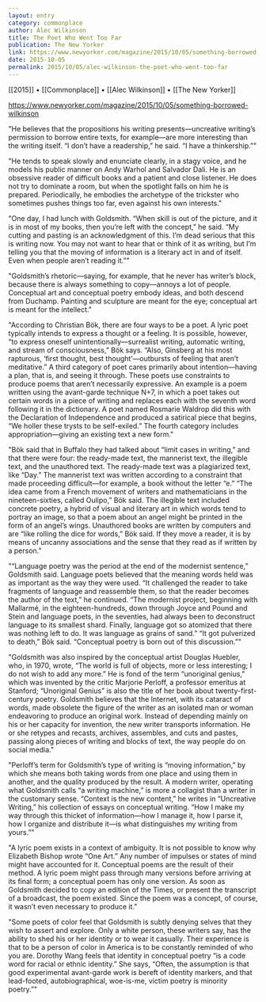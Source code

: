 ```yaml
---
layout: entry
category: commonplace
author: Alec Wilkinson
title: The Poet Who Went Too Far
publication: The New Yorker
link: https://www.newyorker.com/magazine/2015/10/05/something-borrowed-wilkinson
date: 2015-10-05
permalink: 2015/10/05/alec-wilkinson-the-poet-who-went-too-far
---
```


[[2015]] • [[Commonplace]] • [[Alec Wilkinson]] • [[The New Yorker]]

https://www.newyorker.com/magazine/2015/10/05/something-borrowed-wilkinson

"He believes that the propositions his writing presents—uncreative writing’s permission to borrow entire texts, for example—are more interesting than the writing itself. “I don’t have a readership,” he said. “I have a thinkership.”"

"He tends to speak slowly and enunciate clearly, in a stagy voice, and he models his public manner on Andy Warhol and Salvador Dali. He is an obsessive reader of difficult books and a patient and close listener. He does not try to dominate a room, but when the spotlight falls on him he is prepared. Periodically, he embodies the archetype of the trickster who sometimes pushes things too far, even against his own interests."

"One day, I had lunch with Goldsmith. “When skill is out of the picture, and it is in most of my books, then you’re left with the concept,” he said. “My cutting and pasting is an acknowledgment of this. I’m dead serious that this is writing now. You may not want to hear that or think of it as writing, but I’m telling you that the moving of information is a literary act in and of itself. Even when people aren’t reading it.”"

"Goldsmith’s rhetoric—saying, for example, that he never has writer’s block, because there is always something to copy—annoys a lot of people. Conceptual art and conceptual poetry embody ideas, and both descend from Duchamp. Painting and sculpture are meant for the eye; conceptual art is meant for the intellect."

"According to Christian Bök, there are four ways to be a poet. A lyric poet typically intends to express a thought or a feeling. It is possible, however, “to express oneself unintentionally—surrealist writing, automatic writing, and stream of consciousness,” Bök says. “Also, Ginsberg at his most rapturous, ‘first thought, best thought’—outbursts of feeling that aren’t meditative.” A third category of poet cares primarily about intention—having a plan, that is, and seeing it through. These poets use constraints to produce poems that aren’t necessarily expressive. An example is a poem written using the avant-garde technique N+7, in which a poet takes out certain words in a piece of writing and replaces each with the seventh word following it in the dictionary. A poet named Rosmarie Waldrop did this with the Declaration of Independence and produced a satirical piece that begins, “We holler these trysts to be self-exiled.” The fourth category includes appropriation—giving an existing text a new form."

"Bök said that in Buffalo they had talked about “limit cases in writing,” and that there were four: the ready-made text, the mannerist text, the illegible text, and the unauthored text. The ready-made text was a plagiarized text, like “Day.” The mannerist text was written according to a constraint that made proceeding difficult—for example, a book without the letter “e.” “The idea came from a French movement of writers and mathematicians in the nineteen-sixties, called Oulipo,” Bök said. The illegible text included concrete poetry, a hybrid of visual and literary art in which words tend to portray an image, so that a poem about an angel might be printed in the form of an angel’s wings. Unauthored books are written by computers and are “like rolling the dice for words,” Bök said. If they move a reader, it is by means of uncanny associations and the sense that they read as if written by a person."

"“Language poetry was the period at the end of the modernist sentence,” Goldsmith said. Language poets believed that the meaning words held was as important as the way they were used. “It challenged the reader to take fragments of language and reassemble them, so that the reader becomes the author of the text,” he continued. “The modernist project, beginning with Mallarmé, in the eighteen-hundreds, down through Joyce and Pound and Stein and language poets, in the seventies, had always been to deconstruct language to its smallest shard. Finally, language got so atomized that there was nothing left to do. It was language as grains of sand.” “It got pulverized to death,” Bök said. “Conceptual poetry is born out of this discussion.”"

"Goldsmith was also inspired by the conceptual artist Douglas Huebler, who, in 1970, wrote, “The world is full of objects, more or less interesting; I do not wish to add any more.” He is fond of the term “unoriginal genius,” which was invented by the critic Marjorie Perloff, a professor emeritus at Stanford; “Unoriginal Genius” is also the title of her book about twenty-first-century poetry. Goldsmith believes that the Internet, with its cataract of words, made obsolete the figure of the writer as an isolated man or woman endeavoring to produce an original work. Instead of depending mainly on his or her capacity for invention, the new writer transports information. He or she retypes and recasts, archives, assembles, and cuts and pastes, passing along pieces of writing and blocks of text, the way people do on social media."

"Perloff’s term for Goldsmith’s type of writing is “moving information,” by which she means both taking words from one place and using them in another, and the quality produced by the result. A modern writer, operating what Goldsmith calls “a writing machine,” is more a collagist than a writer in the customary sense. “Context is the new content,” he writes in “Uncreative Writing,” his collection of essays on conceptual writing. “How I make my way through this thicket of information—how I manage it, how I parse it, how I organize and distribute it—is what distinguishes my writing from yours.”"

"A lyric poem exists in a context of ambiguity. It is not possible to know why Elizabeth Bishop wrote “One Art.” Any number of impulses or states of mind might have accounted for it. Conceptual poems are the result of their method. A lyric poem might pass through many versions before arriving at its final form; a conceptual poem has only one version. As soon as Goldsmith decided to copy an edition of the Times, or present the transcript of a broadcast, the poem existed. Since the poem was a concept, of course, it wasn’t even necessary to produce it."

"Some poets of color feel that Goldsmith is subtly denying selves that they wish to assert and explore. Only a white person, these writers say, has the ability to shed his or her identity or to wear it casually. Their experience is that to be a person of color in America is to be constantly reminded of who you are. Dorothy Wang feels that identity in conceptual poetry “is a code word for racial or ethnic identity.” She says, “Often, the assumption is that good experimental avant-garde work is bereft of identity markers, and that lead-footed, autobiographical, woe-is-me, victim poetry is minority poetry.”"
